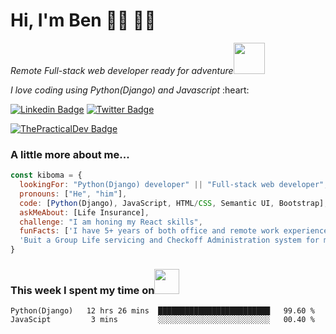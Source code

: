# Hi, I'm Ben 👋🏾 :man_technologist:

<p><em>Remote Full-stack web developer ready for adventure</em><img src="https://media.giphy.com/media/XGma2iRIHTKkwqRkFl/giphy.gif" width="50"></p>
<p><em>I love coding using Python(Django) and Javascript</em>  :heart:</p>


[![Linkedin Badge](https://img.shields.io/badge/-Ben%20Kiboma-blue?style=flat-square&logo=Linkedin&logoColor=white&link=https://www.linkedin.com/in/ben-omayio-74622469/)](https://www.linkedin.com/in/ben-omayio-74622469/)
[![Twitter Badge](https://img.shields.io/badge/-@Ben_Kiboma_-1ca0f1?style=flat-square&labelColor=1ca0f1&logo=twitter&logoColor=white&link=https://twitter.com/OmayiobenJ)](https://twitter.com/OmayiobenJ)

[![ThePracticalDev Badge](https://img.shields.io/badge/YouTube_contents-FF0000?style=for-the-badge&logo=youtube-music&logoColor=white&logo=dev.to&link=https://www.youtube.com/channel/UC0z66D0AY0i88lREFSbQ88g)](https://www.youtube.com/channel/UC0z66D0AY0i88lREFSbQ88g)

### A little more about me...  

```javascript
const kiboma = {
  lookingFor: "Python(Django) developer" || "Full-stack web developer",
  pronouns: ["He", "him"],
  code: [Python(Django), JavaScript, HTML/CSS, Semantic UI, Bootstrap],
  askMeAbout: [Life Insurance],
  challenge: "I am honing my React skills",
  funFacts: ['I have 5+ years of both office and remote work experience in the insurance Industry', 
  'Buit a Group Life servicing and Checkoff Administration system for my organization using python(Django) ']
}
```
### This week I spent my time on<img src="https://media.giphy.com/media/SvQzkTQb3ZwKcj1QTO/giphy.gif" width="40">

<!--START_SECTION:waka-->

```text
Python(Django)   12 hrs 26 mins  █████████████████████████   99.60 %
JavaScipt         3 mins         ░░░░░░░░░░░░░░░░░░░░░░░░░   00.40 %
```

<!--END_SECTION:waka-->
